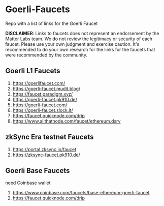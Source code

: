 # Goerli-Faucets
Repo with a list of links for the Goerli Faucet

**DISCLAIMER**: Links to faucets does not represent an endorsement by the Matter Labs team. We do not review the legitimacy or security of each faucet. Please use your own judgment and exercise caution. It's recommended to do your own research for the links for the faucets that were recommended by the community.

## Goerli L1 Faucets

1. https://goerlifaucet.com/
2. https://goerli-faucet.mudit.blog/
3. https://faucet.paradigm.xyz/
4. https://goerli-faucet.pk910.de/
5. https://goerli-faucet.com/
6. https://goerli-faucet.slock.it/
7. https://faucet.quicknode.com/drip
8. https://www.allthatnode.com/faucet/ethereum.dsrv


## zkSync Era testnet Faucets
1. https://portal.zksync.io/faucet
2. https://zksync-faucet.pk910.de/

## Goerli Base Faucets
need Coinbase wallet
1. https://www.coinbase.com/faucets/base-ethereum-goerli-faucet
2. https://faucet.quicknode.com/drip
